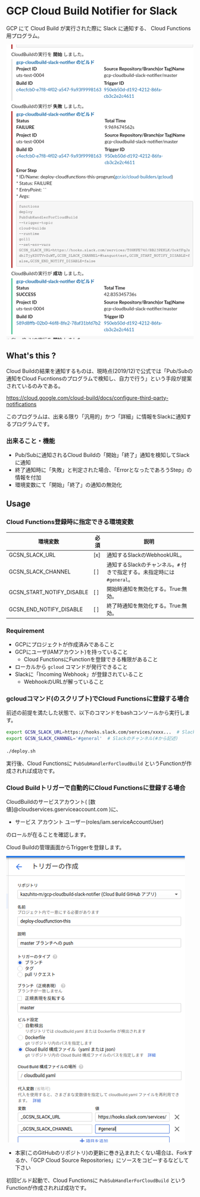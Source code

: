 
GCP Cloud Build Notifier for Slack
==================================

GCP にて Cloud Build が実行された際に Slack に通知する、 Cloud Functions 用プログラム。

![Slack通知結果のスクリーンショット](doc/screenshot.png)

## What's this ?

Cloud Buildの結果を通知するものは、現時点(2019/12)で公式では「Pub/Subの通知をCloud Fucntionsのプログラムで検知し、自力で行う」という手段が提案されているのみである。

https://cloud.google.com/cloud-build/docs/configure-third-party-notifications

このプログラムは、出来る限り「汎用的」かつ「詳細」に情報をSlackに通知するプログラムです。

### 出来ること・機能

- Pub/Subに通知されるCloud Buildの「開始」「終了」通知を検知してSlackに通知
- 終了通知時に「失敗」と判定された場合、「ErrorとなったであろうStep」の情報を付加
- 環境変数にて「開始」「終了」の通知の無効化


## Usage

### Cloud Functions登録時に指定できる環境変数

| 環境変数                      | 必須  | 説明                                             |
| ------------------------- | --- | ---------------------------------------------- |
| GCSN_SLACK_URL            | [x] | 通知するSlackのWebhookURL。                          |
| GCSN_SLACK_CHANNEL        | [ ] | 通知するSlackのチャンネル。`#` 付きで指定する。未指定時には `#general`。 |
| GCSN_START_NOTIFY_DISABLE | [ ] | 開始時通知を無効化する。True:無効。                           |
| GCSN_END_NOTIFY_DISABLE | [ ] | 終了時通知を無効化する。True:無効。                           |





### Requirement

- GCPにプロジェクトが作成済みであること
- GCPにユーザ(IAMアカウント)を持っていること
    - Cloud FunctionsにFunctionを登録できる権限があること
- ローカルから `gcloud` コマンドが発行できること
- Slackに「Incoming Webhook」が登録されていること
    - WebhookのURLが解っていること

### gcloudコマンド(のスクリプト)でCloud Functionsに登録する場合

前述の前提を満たした状態で、以下のコマンドをbashコンソールから実行します。

```bash
export GCSN_SLACK_URL=https://hooks.slack.com/services/xxxx...  # SlackのWebhookURL
export GCSN_SLACK_CHANNEL='#general'  # Slackのチャンネル(#から記述)

./deploy.sh
```
実行後、Cloud Functionsに `PubSubHandlerForCloudBuild` というFunctionが作成されれば成功です。

### Cloud Buildトリガーで自動的にCloud Functionsに登録する場合

CloudBuildのサービスアカウント( [数値]@cloudservices.gserviceaccount.com )に、

- サービス アカウント ユーザー(roles/iam.serviceAccountUser)

のロールが在ることを確認します。

Cloud Buildの管理画面からTriggerを登録します。

![CloudBuildへの登録画面](doc/register-trigger.png)

- 本家(このGitHubのリポジトリ)の更新に巻き込まれたくない場合は、Forkするか、「GCP Cloud Source Repositories」にソースをコピーするなどして下さい

初回ビルド起動で、Cloud Functionsに `PubSubHandlerForCloudBuild` というFunctionが作成されれば成功です。